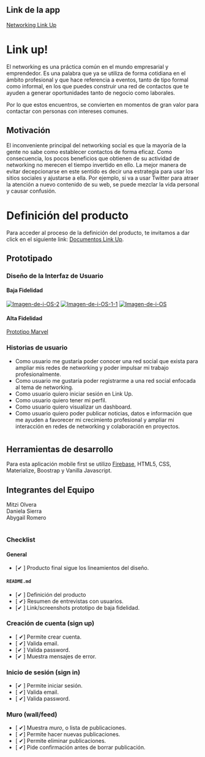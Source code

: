 ## Link de la app
[Networking Link Up](https://mitziyolotzin.github.io/CDMX007-social-network/src/index.html)


# Link up!

El networking es una práctica común en el mundo empresarial y emprendedor. Es una palabra que ya se utiliza de forma cotidiana en el ámbito profesional y que hace referencia a eventos, tanto de tipo formal como informal, en los que puedes construir una red de contactos que te ayuden a generar oportunidades tanto de negocio como laborales.

Por lo que estos encuentros,  se convierten en momentos de gran valor para contactar con personas con  intereses comunes.


## Motivación 

El inconveniente principal del networking social es que la mayoría de la gente no sabe como establecer contactos de forma eficaz. Como consecuencia, los pocos beneficios que obtienen de su actividad de networking no merecen el tiempo invertido en ello. La mejor manera de evitar decepcionarse en este sentido es decir una estrategia para usar los sitios sociales y ajustarse a ella. Por ejemplo, si va a usar Twitter para atraer la atención a nuevo contenido de su web, se puede mezclar la vida personal y causar confusión. 

# Definición del producto
Para acceder al proceso de la definición del producto, te invitamos a dar click en el siguiente link: [Documentos Link Up](https://docs.google.com/document/d/1vY4wfazftDGp3bQfZntluL-wmrxKk6sgeSghcdTGq_s/edit?usp=sharing).


## Prototipado
### Diseño de la Interfaz de Usuario 

#### Baja Fidelidad
<a href="https://ibb.co/4Wk7Hkn"><img src="https://i.ibb.co/4Wk7Hkn/Imagen-de-i-OS-2.jpg" alt="Imagen-de-i-OS-2" border="0"></a> <a href="https://ibb.co/cyWGFgd"><img src="https://i.ibb.co/cyWGFgd/Imagen-de-i-OS-1-1.jpg" alt="Imagen-de-i-OS-1-1" border="0"></a> <a href="https://ibb.co/hcVQr26"><img src="https://i.ibb.co/hcVQr26/Imagen-de-i-OS.jpg" alt="Imagen-de-i-OS" border="0"></a>

#### Alta Fidelidad

[Prototipo Marvel](https://marvelapp.com/884e4ib/screen/54169842)

### Historias de usuario

* Como usuario me gustaría poder conocer una red social que exista para ampliar mis redes de networking y poder impulsar mi trabajo profesionalmente.
* Como usuario me gustaría  poder registrarme a una red social enfocada al tema de networking.
* Como usuario quiero iniciar sesión en Link Up.
* Como usuario quiero tener mi perfil.
* Como usuario quiero visualizar un dashboard. 
* Como usuario quiero poder publicar noticias, datos e información que me ayuden a favorecer mi crecimiento profesional y ampliar mi interacción en redes de networking y colaboración en proyectos.


#
## Herramientas de desarrollo
Para esta aplicación mobile first se utilizo [Firebase](https://firebase.google.com/products/database/), HTML5, CSS, Materialize, Boostrap y Vanilla Javascript. 

## Integrantes del Equipo

Mitzi Olvera <br>
Daniela Sierra <br>
Abygail Romero <br>




#
### Checklist 

#### General

* [✔ ] Producto final sigue los lineamientos del diseño.

#### `README.md`

* [✔ ] Definición del producto
* [ ✔} Resumen de entrevistas con usuarios.
* [✔ ] Link/screenshots prototipo de baja fidelidad.


### Creación de cuenta (sign up)

* [ ✔] Permite crear cuenta.
* [ ✔] Valida email.
* [✔ ] Valida password.
* [✔ ] Muestra mensajes de error.

### Inicio de sesión (sign in)

* [✔ ] Permite iniciar sesión.
* [ ✔] Valida email.
* [ ✔] Valida password.

### Muro (wall/feed)

* [ ✔] Muestra _muro_, o lista de publicaciones.
* [ ✔] Permite hacer nuevas publicaciones.
* [ ✔] Permite eliminar publicaciones.
* [ ✔] Pide confirmación antes de borrar publicación.
























